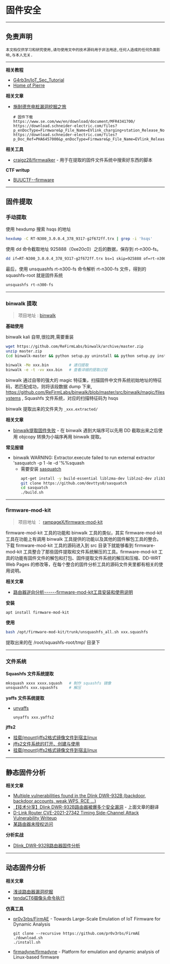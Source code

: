# 固件安全

---

## 免责声明

`本文档仅供学习和研究使用,请勿使用文中的技术源码用于非法用途,任何人造成的任何负面影响,与本人无关.`

---

**相关教程**
- [G4rb3n/IoT_Sec_Tutorial](https://github.com/G4rb3n/IoT_Sec_Tutorial)
- [Home of Pierre](https://pierrekim.github.io/index.html)

**相关文章**
- [施耐德充电桩漏洞挖掘之旅](https://bacde.me/post/Schneider-Charging-Staiong-Vulnerabilites/)
    ```
    # 固件下载
    https://www.se.com/ww/en/download/document/MFR4341700/
    https://download.schneider-electric.com/files?p_enDocType=Firmware&p_File_Name=EVlink_charging+station_Release_Note_R07_run17.zip&p_Doc_Ref=MFR4341700
    https://download.schneider-electric.com/files?p_Doc_Ref=PHA6457000&p_enDocType=Firmware&p_File_Name=EVlink_Release_Note_and_Software_R6_32012.zip
    ```

**相关工具**
- [craigz28/firmwalker](https://github.com/craigz28/firmwalker) - 用于在提取的固件文件系统中搜索好东西的脚本

**CTF writup**
- [BUUCTF--firmware](https://www.cnblogs.com/Mayfly-nymph/p/12609657.html)

---

## 固件提取

### 手动提取

使用 hexdump 搜索 hsqs 的地址
```bash
hexdump -C RT-N300_3.0.0.4_378_9317-g2f672ff.trx | grep -i 'hsqs'
```

使用 dd 命令截取地址 925888（0xe20c0）之后的数据，保存到 rt-n300-fs。
```bash
dd if=RT-N300_3.0.0.4_378_9317-g2f672ff.trx bs=1 skip=925888 of=rt-n300-fs
```

最后，使用 unsquashfs rt-n300-fs 命令解析 rt-n300-fs 文件，得到的 squashfs-root 就是固件系统
```bash
unsquashfs rt-n300-fs
```

---

### binwalk 提取

> 项目地址 : [binwalk](https://github.com/ReFirmLabs/binwalk)

**基础使用**

binwalk kali 自带,很拉跨,需要重装
```bash
wget https://github.com/ReFirmLabs/binwalk/archive/master.zip
unzip master.zip
(cd binwalk-master && python setup.py uninstall && python setup.py install)
```

```bash
binwalk -Me xxx.bin         # 递归提取
binwalk -e -t -vv xxx.bin   # 查看详细的提取过程
```

binwalk 通过自带的强大的 magic 特征集，扫描固件中文件系统初始地址的特征码，若匹配成功，则将该段数据 dump 下来, https://github.com/ReFirmLabs/binwalk/blob/master/src/binwalk/magic/filesystems , Squashfs 文件系统，对应的扫描特征码为 hsqs

binwalk 提取出来的文件夹为 `_xxx.extracted/`

**相关文章**
- [binwalk提取固件失败](https://my.oschina.net/u/4581876/blog/4380942) - 在 binwalk 遇到大端序可以先用 DD 截取出来之后使用 objcopy 转换为小端序再用 binwalk 提取。

**常见报错**
- binwalk WARNING: Extractor.execute failed to run external extractor 'sasquatch -p 1 -le -d '%%squash
    - 需要安装 [sasquatch](https://github.com/devttys0/sasquatch)
        ```bash
        apt-get install -y build-essential liblzma-dev liblzo2-dev zlib1g-dev
        git clone https://github.com/devttys0/sasquatch
        cd sasquatch
        ./build.sh
        ```

---

### firmware-mod-kit

> 项目地址 ： [rampageX/firmware-mod-kit](https://github.com/rampageX/firmware-mod-kit)

firmware-mod-kit 工具的功能和 binwalk 工具的类似，其实 firmware-mod-kit 工具在功能上有调用 binwalk 工具提供的功能以及其他的固件解包工具的整合。下载 firmware-mod-kit 工具的源码进入到 src 目录下就能够看到 firmware-mod-kit 工具整合了那些固件提取和文件系统解压的工具。firmware-mod-kit 工具的功能有固件文件的解包和打包、固件提取文件系统的解压和压缩、DD-WRT Web Pages 的修改等，在每个整合的固件分析工具的源码文件夹里都有相关的使用说明。

**相关文章**
- [路由器逆向分析------firmware-mod-kit工具安装和使用说明](https://blog.csdn.net/QQ1084283172/article/details/68061957)

**安装**
```bash
apt install firmware-mod-kit
```

**使用**
```bash
bash /opt/firmware-mod-kit/trunk/unsquashfs_all.sh xxx.squashfs
```

提取出来的在 /root/squashfs-root/tmp/ 目录下

---

### 文件系统

**Squashfs 文件系统提取**
```bash
mksquash xxxx xxxx.squash   # 制作 squashfs 镜像
unsquashfs xxx.squashfs     # 解压
```

**yaffs 文件系统提取**
- [unyaffs](https://code.google.com/archive/p/unyaffs/downloads)
    ```bash
    unyaffs xxx.yaffs2
    ```

**jffs2**
- [挂载(mount)jffs2格式镜像文件到宿主linux](http://zhuqingcode.github.io/linux/2014/01/09/mount-jffs2-pc.html)
- [jffs2文件系统的打开、创建与使用](https://blog.csdn.net/feitingfj/article/details/120530997)
- [挂载(mount)jffs2格式镜像文件到宿主linux](https://github.com/zhuqingcode/zhuqingcode.github.com/blob/fee936718b81d3efe994d4f46d9850353175c6d9/_posts/2014-01-09-mount-jffs2-pc.md)

---

## 静态固件分析

**相关文章**
- [Multiple vulnerabilities found in the Dlink DWR-932B (backdoor, backdoor accounts, weak WPS, RCE ...) ](https://pierrekim.github.io/blog/2016-09-28-dlink-dwr-932b-lte-routers-vulnerabilities.html)
- [【技术分享】Dlink DWR-932B路由器被爆多个安全漏洞](https://www.anquanke.com/post/id/84671) - 上面文章的翻译
- [D-Link Router CVE-2021-27342 Timing Side-Channel Attack Vulnerability Writeup](https://blog.whtaguy.com/2021/05/d-link-router-cve-2021-27342.html)
- [某路由器未授权访问](https://mp.weixin.qq.com/s/oLO4PEHnT6jZ4qKNGzIeWQ)

**分析实战**
- [Dlink_DWR-932B路由器固件分析](./实验/Dlink_DWR-932B路由器固件分析.md)

---

## 动态固件分析

**相关文章**
- [浅谈路由器漏洞挖掘](https://mp.weixin.qq.com/s/ERBZrf06-_D5QoUHUCmWTg)
- [tendaCT6摄像头命令执行](https://mp.weixin.qq.com/s/dgoG8uE0DQj05LahtUatfA)

**仿真工具**
- [pr0v3rbs/FirmAE](https://github.com/pr0v3rbs/FirmAE) - Towards Large-Scale Emulation of IoT Firmware for Dynamic Analysis
    ```
    git clone --recursive https://github.com/pr0v3rbs/FirmAE
    ./download.sh
    ./install.sh
    ```
- [firmadyne/firmadyne](https://github.com/firmadyne/firmadyne) - Platform for emulation and dynamic analysis of Linux-based firmware

